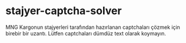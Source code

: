# stajyer-captcha-solver
MNG Kargonun stajyerleri tarafından hazırlanan captchaları çözmek için birebir bir uzantı. Lütfen captchaları dümdüz text olarak koymayın.
